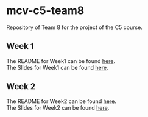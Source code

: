 # mcv-c5-team8

Repository of Team 8 for the project of the C5 course.

## Week 1

The README for Week1 can be found [here](./Week1/README.md).  
The Slides for Week1 can be found [here]().

## Week 2

The README for Week2 can be found [here]().  
The Slides for Week2 can be found [here]().
